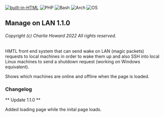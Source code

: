 [![built-in-HTML](https://img.shields.io/badge/Built%20in-HTML-green)](https://docs.microsoft.com/en-us/powershell/scripting/install/installing-powershell?view=powershell-7.2) ![PHP](https://img.shields.io/badge/Powered%20by-PHP-blue) ![Bash](https://img.shields.io/badge/Powered%20by-Bash-purple) ![Arch](https://img.shields.io/badge/Arch-x86%20|%20AMD64-blue) ![OS](https://img.shields.io/badge/OS-Debian-green)

## Manage on LAN 1.1.0
###### Copyright (c) Charlie Howard 2022 All rights reserved.

HMTL front end system that can send wake on LAN (magic packets) requests to local machines in order to wake them up and also SSH into local Linux machines to send a shutdown request (working on Windows equivalent).

Shows which machines are online and offline when the page is loaded.

### Changelog

** Update 1.1.0 **

Added loading page while the inital page loads.